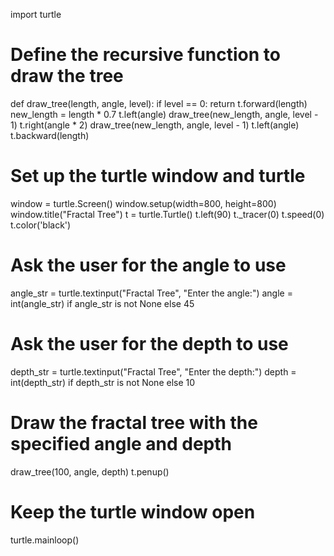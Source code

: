 import turtle

# Define the recursive function to draw the tree
def draw_tree(length, angle, level):
    if level == 0:
        return
    t.forward(length)
    new_length = length * 0.7
    t.left(angle)
    draw_tree(new_length, angle, level - 1)
    t.right(angle * 2)
    draw_tree(new_length, angle, level - 1)
    t.left(angle)
    t.backward(length)

# Set up the turtle window and turtle
window = turtle.Screen()
window.setup(width=800, height=800)
window.title("Fractal Tree")
t = turtle.Turtle()
t.left(90)
t._tracer(0)
t.speed(0)
t.color('black')

# Ask the user for the angle to use
angle_str = turtle.textinput("Fractal Tree", "Enter the angle:")
angle = int(angle_str) if angle_str is not None else 45

# Ask the user for the depth to use
depth_str = turtle.textinput("Fractal Tree", "Enter the depth:")
depth = int(depth_str) if depth_str is not None else 10

# Draw the fractal tree with the specified angle and depth
draw_tree(100, angle, depth)
t.penup()

# Keep the turtle window open
turtle.mainloop()